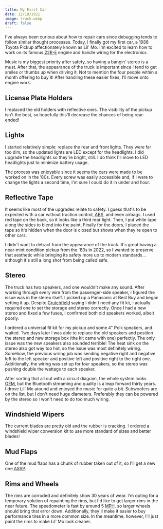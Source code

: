 ```yaml
---
title: My First Car
date: 12/19/2021
image: truck.webp
draft: false
---
```


I've always been curious about how to repair cars since debugging tends to follow similar thought processes. Today, I finally got my first car, a 1988 Toyota Pickup affectionately known as Lil' Mo. I'm excited to learn how to work on its famous <abbr title="Toyota 22 R Family - Electronic Fuel Injection">22R-E</abbr> engine and handle wiring for the electronics.

Music is my biggest priority after safety, so having a bangin' stereo is a must. After that, the appearance of the truck is important since I tend to get smiles or thumbs up when driving it. Not to mention the four people within a month offering to buy it! After handling these easier fixes, I'll move onto engine work.

## License Plate Holders

I replaced the old holders with reflective ones. The visibility of the pickup isn't the best, so hopefully this'll decrease the chances of being rear-ended!

## Lights

I started relatively simple: replace the rear and front lights. They were far too dim, so the updated lights are LED except for the headlights. I did upgrade the headlights so they're bright, still. I do think I'll move to LED headlights just to minimize battery usage.

The process was enjoyable since it seems the cars were made to be worked on in the '80s. Every screw was easily accessible and, if I were to change the lights a second time, I'm sure I could do it in under and hour.

## Reflective Tape

It seems like most of the upgrades relate to safety. I guess that's to be expected with a car without traction control, <abbr title="Anti-Lock Braking System">ABS</abbr>, and even airbags. I used red tape on the back, so it looks like a third rear light. Then, I put white tape along the sides to blend into the paint. Finally for the doors, I placed the tape so it's hidden when the door is closed but shows when they're open to other cars.

I didn't want to detract from the appearance of the truck. It's great having a near-mint condition pickup from the '80s in 2022, so I wanted to preserve that aesthetic while bringing its safety more up to modern standards… although it's still a long shot from being called safe.

## Stereo

The truck has two speakers, and one wouldn't make any sound. After working through every wire from the passenger-side speaker, I figured the issue was in the stereo itself. I picked up a Panasonic at Best Buy and began setting it up. Despite [Crutchfield](https://www.crutchfield.com/car/outfitmycar/mycar.aspx) saying I didn't need any fit kit, I actually required one to set the storage and stereo correctly. Once I had a new stereo and fixed a few fuses, I confirmed both old speakers worked, albeit poorly.

I ordered a universal fit kit for my pickup and some 4" Polk speakers, and waited. Two days later I was able to replace the old speakers and position the stereo and new storage box (the kit came with one) perfectly. The only issue was the new speakers also sounded terrible! The heat sink on the stereo also got way too hot, so the issue was most definitely wiring. Somehow, the previous wiring job was sending negative right and negative left to the left speaker and positive left and positive right to the right one. Additionally, the wiring was set up for four speakers, so the stereo was pushing double the wattage to each speaker.

After sorting that all out with a circuit diagram, the whole system looks <abbr title="Original Equipment Manufacturer">OEM</abbr>, but the Bluetooth streaming and quality is a leap forward thirty years. I drove Lil' Mo around and enjoyed the music for quite a bit. Subwoofers are on the list, but I don't need huge diameters. Preferably they can be powered by the stereo so I won't need to do too much wiring.

## Windshield Wipers

The current blades are pretty old and the rubber is cracking. I ordered a windshield wiper conversion kit to use more standard of sizes and better blades!

## Mud Flaps

One of the mud flaps has a chunk of rubber taken out of it, so I'll get a new one <abbr title="As Soon As Possible">ASAP</abbr>.

## Rims and Wheels

The rims are corroded and definitely show 30 years of wear. I'm opting for a temporary solution of repainting the rims, but I'd like to get larger rims in the near future. The speedometer is fast by around 5 <abbr title="Miles Per Hour">MPH</abbr>, so larger wheels should bring that error down. Additionally, they'll make it easier to buy performance tires in a more common size. In the meantime, however, I'll just paint the rims to make Lil' Mo look cleaner.
